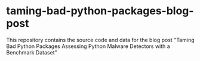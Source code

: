 # taming-bad-python-packages-blog-post
This repository contains the source code and data for the blog post "Taming Bad Python Packages Assessing Python Malware Detectors with a Benchmark Dataset"

